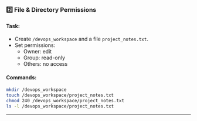 ### 2️⃣ File & Directory Permissions
#### **Task:**
- Create `/devops_workspace` and a file `project_notes.txt`.
- Set permissions:
  - Owner: edit
  - Group: read-only
  - Others: no access

#### **Commands:**
```bash
mkdir /devops_workspace
touch /devops_workspace/project_notes.txt
chmod 240 /devops_workspace/project_notes.txt
ls -l /devops_workspace/project_notes.txt
```

---